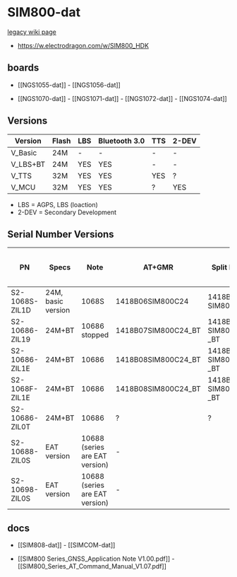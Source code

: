 # SIM800-dat

[legacy wiki page](https://www.electrodragon.com/w/Category:SIM800)

- https://w.electrodragon.com/w/SIM800_HDK

## boards

- [[NGS1055-dat]] - [[NGS1056-dat]]


- [[NGS1070-dat]] - [[NGS1071-dat]] - [[NGS1072-dat]] - [[NGS1074-dat]]

## Versions

| Version  | Flash | LBS | Bluetooth 3.0 | TTS | 2-DEV |
| -------- | ----- | --- | ------------- | --- | ----- |
| V_Basic  | 24M   | -   | -             | -   | -     |
| V_LBS+BT | 24M   | YES | YES           | -   | -     |
| V_TTS    | 32M   | YES | YES           | YES | ?     |
| V_MCU    | 32M   | YES | YES           | ?   | YES   |

- LBS = AGPS, LBS (loaction)
- 2-DEV = Secondary Development




## Serial Number Versions

| PN             | Specs              | Note                           | AT+GMR              | Split Data              | Test with CN Mobile | Test with CN Unicorn |
| -------------- | ------------------ | ------------------------------ | ------------------- | ----------------------- | ------------------- | -------------------- |
| S2-1068S-ZIL1D | 24M, basic version | 1068S                          | 1418B06SIM800C24    | 1418B 06 SIM800C24      | +CREG: 0,3          | 0 / 2 loop           |
| S2-10686-ZIL19 | 24M+BT             | 10686 stopped                  | 1418B07SIM800C24_BT | 1418B 07 SIM800C24 \_BT | +CREG: 0,1          | 0 / 2 loop           |
| S2-10686-ZIL1E | 24M+BT             | 10686                          | 1418B08SIM800C24_BT | 1418B 08 SIM800C24 \_BT | +CREG: 0,1          | 0 / 2 loop           |
| S2-1068F-ZIL1E | 24M+BT             | 10686                          | 1418B08SIM800C24_BT | 1418B 08 SIM800C24 \_BT | +CREG: 0,1          | 0 / 2 loop           |
| S2-10686-ZIL0T | 24M+BT             | 10686                          | ?                   | ?                       | ?                   | ?                    |
| S2-10688-ZIL0S | EAT version        | 10688 (series are EAT version) | -                   |                         |                     |                      |
| S2-10698-ZIL0S | EAT version        | 10688 (series are EAT version) | -                   |                         |                     |                      |



## docs 

- [[SIM808-dat]] - [[SIMCOM-dat]]

- [[SIM800 Series_GNSS_Application Note V1.00.pdf]] - [[SIM800_Series_AT_Command_Manual_V1.07.pdf]]

